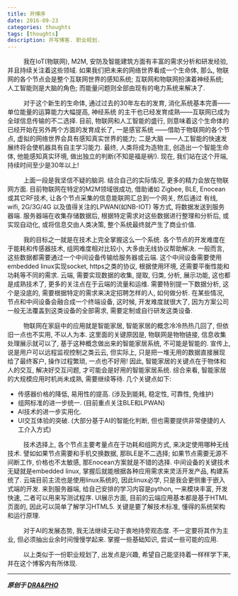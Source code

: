 ```yaml
---
title: 开博序
date: 2016-09-23
categories: thoughts
tags: [thoughts]
description: 开写博客. 职业规划.
---
```



&emsp; &emsp; 我在IoT(物联网), M2M, 安防及智能建筑方面有丰富的需求分析和研发经验, 并且持续关注着这些领域. 如果我们把未来的网络世界看成一个生命体, 那么, 物联网的各个节点会是整个互联网世界的感知系统; 互联网和物联网扮演着神经系统; 人工智能则是大脑的角色; 而能量问题则全部由现有的电力系统来解决了.


&emsp; &emsp; 对于这个新生的生命体, 通过过去的30年左右的发育, 消化系统基本完善——单位能量的运算能力大幅提高, 神经系统 的主干也已经发育成熟——互联网已成为全球信息传输的不二选择. 目前, 物联网和人工智能的盛行, 则意味着这个生命体的已经开始在另外两个方面的发育成长了, 一是感官系统 ——借助于物联网的各个节点, 虚拟的网络世界会具有感知真实世界的能力; 二是大脑 ——人工智能的快速发展终将会使机器具有自主学习能力. 最终, 人类将成为造物主, 创造出一个智能生命体, 他能感知真实环境, 做出独立的判断(不知是福是祸!). 现在, 我们站在这个开端, 持续时间至少是30年以上!


&emsp; &emsp; 上面一段是我坚信不疑的脑洞. 结合自己的实际情况, 更多的精力会放在物联网方面.
目前物联网在特定的M2M领域很成功, 借助诸如 Zigbee, BLE, Enocean 或其它RF技术, 让各个节点采集的信息能联网汇总到一个网关, 然后通过 有线, wifi, 2G/3G/4G 以及值得关注的LPWAN(如NB-IOT) 等方式, 将数据发送到服务器端. 服务器端在收集存储数据后, 根据特定需求对这些数据进行整理和分析后, 或实现自动化, 或将信息交由人类决策, 整个系统最终就产生了商业价值.


&emsp; &emsp; 我的目标之一就是在技术上完全掌握这么一个系统. 各个节点的开发难度在于能耗和传感器技术, 组网难度相对比较小, 大多由无线协议帮助解决.  一般而言, 这些数据都需要通过一个中间设备传输给服务器或云端. 这个中间设备需要使用embedded linux实现socket, https之类的协议, 根据使用环境, 还需要平衡性能和功耗等不同的需求. 云端, 需要实现数据的收集, 提取, 归类, 分析, 展示功能, 这也都是成熟技术了, 更多的关注点在于云端的流量和运维. 需要特别提一下数据分析, 这个是没底的, 需要根据特定的需求来决定招聘怎样的人, 如何做分析. 在某些情况, 节点和中间设备会融合成一个终端设备, 这时候, 开发难度就很大了, 因为方案公司一般无法覆盖到这类设备的全部需求, 需要定制或自行研发这类设备.


&emsp; &emsp; 物联网在家庭中的应用就是智能家居, 智能家居的概念冷冷热热几回了, 但依旧一点也不实用, 不以人为本. 这里面的关键原因是, 物联网是物物链接, 信息收集处理展示就可以了, 基于这种概念做出来的智能家居系统, 不可能是智能的. 宣传上, 说是用户可以远程监视控制之类云云, 但实际上, 只是把一堆无用的数据直接展现给了最终客户, 操作过程繁琐, 一点也不好用! 因此, 智能家居的关键点在于物体和人的交互, 解决好交互问题, 才可能会是好用的智能家居系统. 综合来看, 智能家居的大规模应用时机尚未成熟, 需要继续等待. 几个关键点如下:

- 传感器价格的降低, 易用性的提高. (涉及到能耗, 稳定性, 可靠性, 免维护)
- 组网标准的进一步统一. (目前重点关注BLE和LPWAN)
- AI技术的进一步实用化.
- UI交互体验的突破. (大部分基于AI的智能化判断, 但也需要提供非常便捷的人工介入方式)


&emsp; &emsp; 技术选择上, 各个节点主要考量点在于功耗和组网方式, 来决定使用哪种无线技术. 譬如如果节点需要和手机交换数据, 那BLE是不二选择; 如果节点需要无源不间断工作, 价格也不太敏感, 那Enocean方案就是不错的选择. 中间设备的关键技术无疑就是embedded linux, 掌握后就能根据各种应用需求来灵活开发产品, 构建系统了. 云端目前主流也是使用linux系统的, 因此linux必学, 只是我会更侧重于嵌入式端的开发. 来到服务器端, 给自己安排的学习内容是python, 一来模块丰富, 开发快速, 二者可以用来写测试程序.
UI展示方面, 目前的云端应用基本都是基于HTML页面的, 因此可以简单了解学习HTML5. 关键是要了解技术标准, 懂得的系统架构和运行原理.


&emsp; &emsp; 对于AI的发展态势, 我无法继续无动于衷地持旁观态度. 不一定要将其作为主业, 但必须抽出业余时间慢慢学起来. 掌握一些基础知识, 尝试一些可能的应用.


&emsp; &emsp; 以上类似于一份职业规划了, 出发点是兴趣, 希望自己能坚持着一样样学下来, 并在这个博客内有所体现.


------------

***原创于 [DRA&PHO](https://draapho.github.io/)***